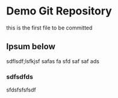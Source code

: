 # Demo Git Repository

this is the first file to be committed

## Ipsum below

sdflsdf;lsfkjsf
safas
fa
sfd
saf
saf
ads

### sdfsdfds

sfdsfsfsfsdf
